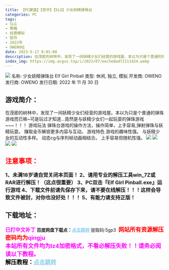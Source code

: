 ```yaml
---
title: 【PC硬盘】【官中】【SLG】少女妖精弹珠台
categories: PC
tags:
- SLG
- 策略
- 经营模拟
- 拔作
- 2022年
- OWENO社
date: 2023-5-17 8:01:00
description: 在茂密的树林中，发现了一间妖精少女们经营的游戏屋。本以为只是个普通的弹珠游戏而已嘛~可是玩过才知道…竟然是与妖精少女们一起玩耍的弹珠游戏~~~！！！
index_img: https://img.acgus.top/i/2023/07/eec5e0ad72111424.webp
---
```

![](https://img.acgus.top/i/2023/07/eec5e0ad72111424.webp)
名称: 少女妖精弹珠台 Elf Girl Pinball
类型: 休闲, 独立, 模拟
开发商: OWENO
发行商: OWENO
发行日期: 2022 年 11 月 30 日

## 游戏简介：
在茂密的树林中，发现了一间妖精少女们经营的游戏屋。本以为只是个普通的弹珠游戏而已嘛~可是玩过才知道…竟然是与妖精少女们一起玩耍的弹珠游戏~~~！！！
游戏玩法
弹珠台游戏的操作方法，操作简单，上手容易,弹射弹珠与妖精玩耍。
赚取金币解锁更多内容与互动。
游戏特色
游戏的趣味性强。
与妖精少女的互动性多样。
动态cg与序列帧动画相结合。
上手容易但随机性强。
![](https://media.st.dl.eccdnx.com/steam/apps/2074890/ss_26d60021e27e2ae039c4b3d72bf6122472c29d94.1920x1080.webp?t=1682257490)
![](https://img.acgus.top/i/2023/07/7c207cca81111430.webp)
![](https://img.acgus.top/i/2023/07/7bf7ee4b15111427.webp)
![](https://media.st.dl.eccdnx.com/steam/apps/2074890/ss_b51b3f5a765575678070f597ad4bd801ef5246ff.1920x1080.webp?t=1682257490)





## <font color=#FF0000 >注意事项：</font>
<font size=3><b>1、未满18岁请自觉关闭本页面！
2、请用专业的解压工具win_7Z或RAR进行解压！（这点很重要）
3、PC双击『Elf Girl Pinball.exe』运行游戏
4、下载文件前请先保存下来，请不要在线解压！！！这样会导致文件被封，对你也没好处！！！
5、有能力请支持正版！</b></font>

## 下载地址：
<font color=#FF00FF size=3><b>已打中文补丁</b></font>
<b>百度网盘下载点：</b><a href="https://pan.baidu.com/s/1WGguhCoOmBUqVKGe5nuRMg?pwd=5gp3" style="color: #87CEEB;"><b>点击跳转</b></a> 提取码:5gp3
<a style="padding: 0" href="https://post.qingju.org/AD/"><img style="max-width:100%" src="https://img.acgus.top/i/2024/07/478f689b8021d8d499ab43d21acf137a.gif" alt=""></a>
<b><font color=#FF0000 size=4>网站所有资源解压密码均为</b></font><b><font color=#FF00FF size=4>qingju</font><font color=#FF0000 ></font></b><br><b><font color=#FF00FF size=4>本站所有文件均为lz4加密格式，不看必解压失败！！请务必阅读以下教程。</b></font><br><b><font color=#000 size=4>解压教程：</b><a href="https://post.qingju.org/tutorial/000/" style="color: #87CEEB;"><b>点击跳转</b></a>
